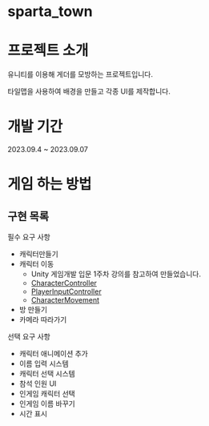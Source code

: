 # sparta_town
# 프로젝트 소개
유니티를 이용해 게더를 모방하는 프로젝트입니다.

타일맵을 사용하여 배경을 만들고 각종 UI를 제작합니다.

# 개발 기간
2023.09.4 ~ 2023.09.07

# 게임 하는 방법

구현 목록
-
필수 요구 사항
- 캐릭터만들기
- 캐릭터 이동
  - Unity 게임개발 입문 1주차 강의를 참고하여 만들었습니다.
  - [CharacterController](https://github.com/kkh9700/sparta_town/blob/main/Assets/Scripts/Controller/CharacterController.cs)
  - [PlayerInputController](https://github.com/kkh9700/sparta_town/blob/main/Assets/Scripts/Controller/PlayerInputController.cs)
  - [CharacterMovement](https://github.com/kkh9700/sparta_town/blob/main/Assets/Scripts/Entities/CharacterMovement.cs)
- 방 만들기
- 카메라 따라가기

선택 요구 사항
- 캐릭터 애니메이션 추가
- 이름 입력 시스템
- 캐릭터 선택 시스템
- 참석 인원 UI
- 인게임 캐릭터 선택
- 인게임 이름 바꾸기
- 시간 표시
